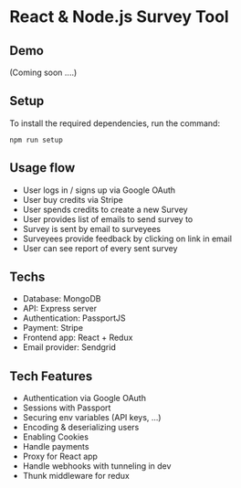 # React & Node.js Survey Tool

## Demo

(Coming soon ....)

## Setup

To install the required dependencies, run the command:

```
npm run setup
```

## Usage flow

*   User logs in / signs up via Google OAuth
*   User buy credits via Stripe
*   User spends credits to create a new Survey
*   User provides list of emails to send survey to
*   Survey is sent by email to surveyees
*   Surveyees provide feedback by clicking on link in email
*   User can see report of every sent survey

## Techs

*   Database: MongoDB
*   API: Express server
*   Authentication: PassportJS
*   Payment: Stripe
*   Frontend app: React + Redux
*   Email provider: Sendgrid

## Tech Features

*   Authentication via Google OAuth
*   Sessions with Passport
*   Securing env variables (API keys, ...)
*   Encoding & deserializing users
*   Enabling Cookies
*   Handle payments
*   Proxy for React app
*   Handle webhooks with tunneling in dev
*   Thunk middleware for redux
